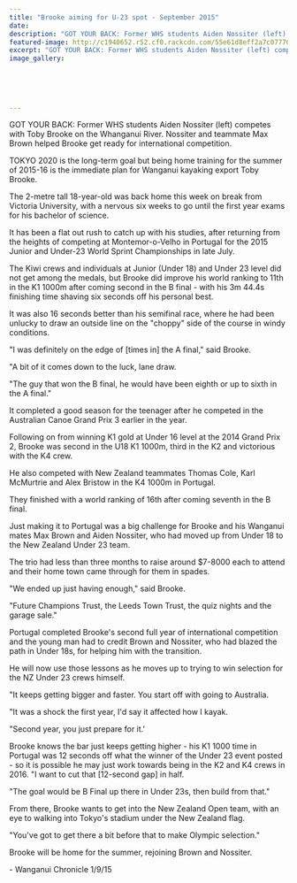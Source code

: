 ```yaml
---
title: "Brooke aiming for U-23 spot - September 2015"
date: 
description: "GOT YOUR BACK: Former WHS students Aiden Nossiter (left) competes with Toby Brooke on the Whanganui River. Nossiter and teammate Max Brown helped Brooke get ready for international competition."
featured-image: http://c1940652.r52.cf0.rackcdn.com/55e61d8eff2a7c0777001086/Kayaking.-Nossiter.Brooke.tokyo-goal.1.9.15.jpg
excerpt: "GOT YOUR BACK: Former WHS students Aiden Nossiter (left) competes with Toby Brooke on the Whanganui River. Nossiter and teammate Max Brown helped Brooke get ready for international competition."
image_gallery:
    
    
    
    
    
---
```


<p><span>GOT YOUR BACK: Former WHS students Aiden Nossiter (left) competes with Toby Brooke on the Whanganui River. Nossiter and teammate Max Brown helped Brooke get ready for international competition.</span></p>
<p>TOKYO 2020 is the long-term goal but being home training for the summer of 2015-16 is the immediate plan for Wanganui kayaking export Toby Brooke.</p>
<p>The 2-metre tall 18-year-old was back home this week on break from Victoria University, with a nervous six weeks to go until the first year exams for his bachelor of science.</p>
<p>It has been a flat out rush to catch up with his studies, after returning from the heights of competing at Montemor-o-Velho in Portugal for the 2015 Junior and Under-23 World Sprint Championships in late July.</p>
<p>The Kiwi crews and individuals at Junior (Under 18) and Under 23 level did not get among the medals, but Brooke did improve his world ranking to 11th in the K1 1000m after coming second in the B final - with his 3m 44.4s finishing time shaving six seconds off his personal best.</p>
<p>It was also 16 seconds better than his semifinal race, where he had been unlucky to draw an outside line on the "choppy" side of the course in windy conditions.</p>
<p>"I was definitely on the edge of [times in] the A final," said Brooke.</p>
<p>"A bit of it comes down to the luck, lane draw.</p>
<p>"The guy that won the B final, he would have been eighth or up to sixth in the A final."</p>
<p>It completed a good season for the teenager after he competed in the Australian Canoe Grand Prix 3 earlier in the year.</p>
<p>Following on from winning K1 gold at Under 16 level at the 2014 Grand Prix 2, Brooke was second in the U18 K1 1000m, third in the K2 and victorious with the K4 crew.</p>
<p>He also competed with New Zealand teammates Thomas Cole, Karl McMurtrie and Alex Bristow in the K4 1000m in Portugal.</p>
<p>They finished with a world ranking of 16th after coming seventh in the B final.</p>
<p>Just making it to Portugal was a big challenge for Brooke and his Wanganui mates Max Brown and Aiden Nossiter, who had moved up from Under 18 to the New Zealand Under 23 team.</p>
<p>The trio had less than three months to raise around $7-8000 each to attend and their home town came through for them in spades.</p>
<p>"We ended up just having enough," said Brooke.</p>
<p>"Future Champions Trust, the Leeds Town Trust, the quiz nights and the garage sale."</p>
<p>Portugal completed Brooke's second full year of international competition and the young man had to credit Brown and Nossiter, who had blazed the path in Under 18s, for helping him with the transition.</p>
<p>He will now use those lessons as he moves up to trying to win selection for the NZ Under 23 crews himself.</p>
<p>"It keeps getting bigger and faster. You start off with going to Australia.</p>
<p>"It was a shock the first year, I'd say it affected how I kayak.</p>
<p>"Second year, you just prepare for it.'</p>
<p>Brooke knows the bar just keeps getting higher - his K1 1000 time in Portugal was 12 seconds off what the winner of the Under 23 event posted - so it is possible he may just work towards being in the K2 and K4 crews in 2016. "I want to cut that [12-second gap] in half.</p>
<p>"The goal would be B Final up there in Under 23s, then build from that."</p>
<p>From there, Brooke wants to get into the New Zealand Open team, with an eye to walking into Tokyo's stadium under the New Zealand flag.</p>
<p>"You've got to get there a bit before that to make Olympic selection."</p>
<p>Brooke will be home for the summer, rejoining Brown and Nossiter.</p>
<p><span>- Wanganui Chronicle 1/9/15</span></p>

